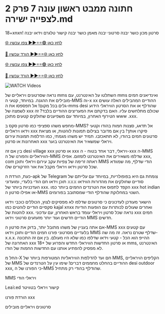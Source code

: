 # חתונה ממבט ראשון עונה 7 פרק 2 לצפייה ישירה.md #

18+xnxn! סרטון מכון כושר יבנה סרטוני יבנה מאמן כושר יבנה קישור טלגרם וידאו יבנה

[🌐 לחץ כאן 🟢==►► צפו עכשיו](https:t.coKPp9hykosG)

[🔴 לחץ כאן 🌐==►► הורד עכשיו](https:t.coKPp9hykosG)

[🌐 לחץ כאן 🟢==►► צפו עכשיו](https:t.coKPp9hykosG)

[🔴 לחץ כאן 🌐==►► הורד עכשיו](https:t.coKPp9hykosG)

<a href="https://t.co/KPp9hykosG" rel="nofollow" data-target="animated-image.originalLink"><img src="https://camo.githubusercontent.com/8a4f000d20f83aca3bf7ec5f350d767afa0574a8a352519fd8cfa583a6f93a33/68747470733a2f2f692e696d6775722e636f6d2f644a486b345a712e676966" alt="WATCH Videos" data-canonical-src="https://i.imgur.com/dJHk4Zq.gif" style="max-width: 100%; display: inline-block;" data-target="animated-image.originalImage"></a>

נראה שסרטונים ויראליים של mms השתלטו על האינטרנט, עם mms ואינדיאנים חמים מובילים את ההגנה. במיוחד, קטעי ה-MMS וה-x xx ההודיים המהבילים האלה עושים גלים בכל מקום! אל תפספסו את ה-mms desi שהודלף או את הסרטון הוויראלי הידוע לשמצה של xxx שכולם מתלחשים עליו. האם בדקתם את המעריצים ההודיים בלבד? זה הטירוף האחרון, במיוחד עם משפיענים שחולקים קטעים מתוכן www .xxx.

מחפש משהו ספציפי כמו סרטון סקס ב-MMS? אל תדאג, סצנות חמות בהודו וקטעי וידאו ויראליים xxx סיקרו אותך! בין אם מדובר בצילום תמונות לוהטות, או מציאת סרטונים חמים בהודו, לא תתאכזבו. תמיד יש משהו מגמתי, כמו הדלפות תמונות עירום האחרונות או סרטון xxx ויראלי שמשאיר את האינטרנט בוער.

בין אם זה desi village xxx או סרטון xxx ויראלי, דבר אחד בטוח - ה-xxx ה-MMS הוויראליים והפורנו של ה-MMS שדלפו משאירים את האינטרנט לזמזום. אפילו xxx, com ראתה זרימה של צפיות עקב עירום ויראלי ותוכן MMS הודי שדלף, מה שמוודא שכל סרטון וידאו ויראלי מקבל את אור הזרקורים שלו.

כעת, הורדת ה-apk של Telegram צומחת גם היא בפופולריות, במיוחד עם עלייתם של תוכן וידאו חם הודי בלעדי, ומועדוני 𝚡𝚡𝚡 סודיים שחולקים את מהדורות הווידאו העדכניות ביותר של xxx. הקפד לתפוס את הטרנדים החמים ביותר כמו xxx hot indian או אפילו סרטון ה-MMS השנוי במחלוקת שהודלף הודי שמסתובב בפורומים.

הישאר מעודכן לעדכונים כי סרטונים שדלפו לא מפסיקים לצוץ, הכוללים כוכבי וידאו סקסיים הודיים לוהטים כמו kajal xnxx ואחרים שעולים לכותרות עם הופעות הודיות לוהטות של xxx. נראה שכל סרטון ויראלי עומד בראש האחרון, עם עדכוני xxx חמים הודיים חדשים ועוד יותר מזעזעים סרטוני וידאו MMS חדשים.

אם אתה בעניין של משהו מתובל יותר, בדוק את סרטון ה-MMS xxx עם קטעים בלעדיים מסרטוני פורנו חמים הודיים ותוכן וידאו MMS שדלף שטרם נראה. זה מה שה-x.x.x. ההייפ הוא הכל - קטעי וידאו שדלפו כמו שלא היו מעולם. בין אם זה התכונה האחרונה של xxx 18+ או סרטון החדשות הוויראלי החדש והפרוע של mms, האינטרנט לא מפסיק להפתיע אותנו עם החדשות החמות של הודו.

החל מ-X חם ועד להדלפות הוויראליות המטורפות ביותר של MMS, הקליפים הויראליים של MMS ההודיים בהחלט מחממים דברים! שימו עין על הטרנדים של desi outdoor xxx, כי הפורנו של ה-MMS שהודלף בהודי רק מתחיל.

MMS ויראלי הודי

Lea𝚔ed קישור ויראלי בטוויטר

הורדת פורנו xxx

סרטונים ויראליים מובילים
